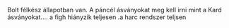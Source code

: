 Bolt félkész állapotban van. A páncél ásványokat meg kell irni mint a Kard ásványokat.... a figh hiányzik teljesen .a harc rendszer teljsen 
